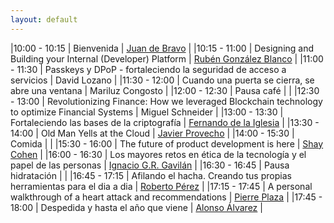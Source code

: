 ```yaml
---
layout: default
---
```


<div id="agenda">
</div>

|10:00 - 10:15 | Bienvenida | [Juan de Bravo](speakers/juan_de_bravo) | 
|10:15 - 11:00 | Designing and Building your Internal (Developer) Platform | [Rubén González Blanco](speakers/ruben_gonzalez) | 
|11:00 - 11:30 | Passkeys y DPoP - fortaleciendo la seguridad de acceso a servicios | David Lozano | 
|11:30 - 12:00 | Cuando una puerta se cierra, se abre una ventana | Mariluz Congosto | 
|12:00 - 12:30 | Pausa café |  | 
|12:30 - 13:00 | Revolutionizing Finance: How we leveraged Blockchain technology to optimize Financial Systems | Miguel Schneider | 
|13:00 - 13:30 | Fortaleciendo las bases de la criptografía | [Fernando de la Iglesia](speakers/fernando_de_la_iglesia) | 
|13:30 - 14:00 | Old Man Yells at the Cloud | [Javier Provecho](speakers/javier_provecho_fernandez) | 
|14:00 - 15:30 | Comida |  | 
|15:30 - 16:00 | The future of product development is here | [Shay Cohen](speakers/shay_cohen) | 
|16:00 - 16:30 | Los mayores retos en ética de la tecnología y el papel de las personas | [Ignacio G.R. Gavilán](speakers/ignacio_gavilan) | 
|16:30 - 16:45 | Pausa hidratación |  | 
|16:45 - 17:15 | Afilando el hacha. Creando tus propias herramientas para el dia a dia | [Roberto Pérez](speakers/rpc) | 
|17:15 - 17:45 | A personal walkthrough of a heart attack and recommendations | [Pierre Plaza](speakers/pierre_plaza) | 
|17:45 - 18:00 | Despedida y hasta el año que viene | [Alonso Álvarez](speaker/alonso_alvarez) | 


